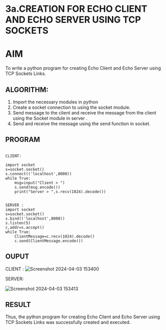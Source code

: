 # 3a.CREATION FOR ECHO CLIENT AND ECHO SERVER USING TCP SOCKETS
# AIM
To write a python program for creating Echo Client and Echo Server using TCP
Sockets Links.
## ALGORITHM:
1. Import the necessary modules in python
2. Create a socket connection to using the socket module.
3. Send message to the client and receive the message from the client using the Socket module in
 server .
4. Send and receive the message using the send function in socket.
## PROGRAM
```
 
CLIENT: 
 
import socket 
s=socket.socket() 
s.connect(('localhost',8000)) 
while True: 
    msg=input("Client > ") 
    s.send(msg.encode()) 
    print("Server > ",s.recv(1024).decode())

 
SERVER :
import socket 
s=socket.socket() 
s.bind(('localhost',8000)) 
s.listen(5) 
c,addr=s.accept() 
while True: 
    ClientMessage=c.recv(1024).decode() 
    c.send(ClientMessage.encode())
```
## OUPUT
CLIENT :
![Screenshot 2024-04-03 153400](https://github.com/DHARANIDHARAN03K/3a.Sockets_Creation_for_Echo_Client_and_Echo_Server/assets/144870858/5983a5cc-5a1b-4bcb-966e-92bcd9ff7b98)




SERVER:

![Screenshot 2024-04-03 153413](https://github.com/DHARANIDHARAN03K/3a.Sockets_Creation_for_Echo_Client_and_Echo_Server/assets/144870858/76435f6c-21c3-4041-ab67-473261e7add6)

## RESULT
Thus, the python program for creating Echo Client and Echo Server using TCP Sockets Links 
was successfully created and executed.
